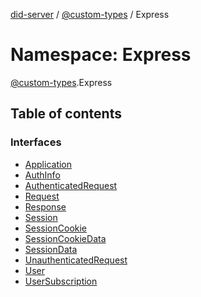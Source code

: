 [did-server](../README.md) / [@custom-types](_custom_types.md) / Express

# Namespace: Express

[@custom-types](_custom_types.md).Express

## Table of contents

### Interfaces

- [Application](../interfaces/_custom_types.express.application.md)
- [AuthInfo](../interfaces/_custom_types.express.authinfo.md)
- [AuthenticatedRequest](../interfaces/_custom_types.express.authenticatedrequest.md)
- [Request](../interfaces/_custom_types.express.request.md)
- [Response](../interfaces/_custom_types.express.response.md)
- [Session](../interfaces/_custom_types.express.session.md)
- [SessionCookie](../interfaces/_custom_types.express.sessioncookie.md)
- [SessionCookieData](../interfaces/_custom_types.express.sessioncookiedata.md)
- [SessionData](../interfaces/_custom_types.express.sessiondata.md)
- [UnauthenticatedRequest](../interfaces/_custom_types.express.unauthenticatedrequest.md)
- [User](../interfaces/_custom_types.express.user.md)
- [UserSubscription](../interfaces/_custom_types.express.usersubscription.md)
